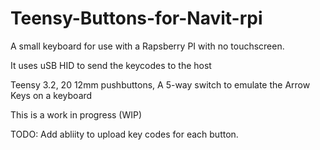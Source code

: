 # Teensy-Buttons-for-Navit-rpi
A small keyboard for use with a Rapsberry PI with no touchscreen.

It uses uSB HID to send the keycodes to the host

Teensy 3.2,
20 12mm pushbuttons,
A 5-way switch to  emulate the Arrow Keys on a keyboard

This is a work in progress (WIP)

TODO: Add abliity to upload key codes for each button.
